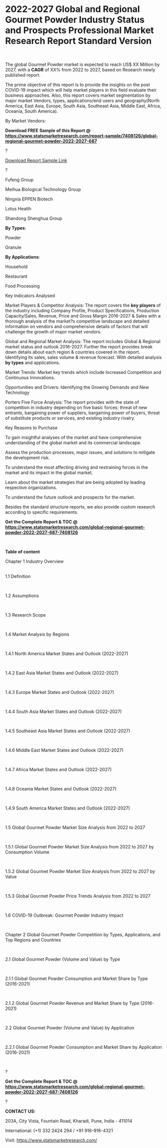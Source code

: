 <h1>2022-2027 Global and Regional Gourmet Powder Industry Status and Prospects Professional Market Research Report Standard Version</h1><br/><p>The global Gourmet Powder market is expected to reach US$ XX Million by 2027, with a <strong>CAGR</strong> of XX% from 2022 to 2027, based on Research newly published report.</p>
 
 
 
 <p>The prime objective of this report is to provide the insights on the post COVID-19 impact which will help market players in this field evaluate their business approaches. Also, this report covers market segmentation by major market Vendors, types, applications/end users and geography(North America, East Asia, Europe, South Asia, Southeast Asia, Middle East, Africa, Oceania, South America).</p>
 
 
 
 <p>By Market Vendors:</p>
 
 
 
 <div><b>Download FREE Sample of this Report @ <a href="https://www.statsmarketresearch.com/download-free-sample/7408126/global-regional-gourmet-powder-2022-2027-687">https://www.statsmarketresearch.com/report-sample/7408126/global-regional-gourmet-powder-2022-2027-687</a></b></div>
 
 
 
 <p>? </p>
 
 
 
 <p><a href="https://www.statsmarketresearch.com/download-free-sample/7408126/global-regional-gourmet-powder-2022-2027-687">Download Report Sample Link</a></p>
 
 
 
 <p>? </p>
 
 
 
 <p>Fufeng Group</p>
 
 
 
 <p>Meihua Biological Technology Group</p>
 
 
 
 <p>Ningxia EPPEN Biotech</p>
 
 
 
 <p>Lotus Health</p>
 
 
 
 <p>Shandong Shenghua Group</p>
 
 
 
 <p><strong>By Types</strong>:</p>
 
 
 
 <p>Powder</p>
 
 
 
 <p>Granule</p>
 
 
 
 <p><strong><strong>By Applications</strong></strong>:</p>
 
 
 
 <p>Household</p>
 
 
 
 <p>Restaurant</p>
 
 
 
 <p>Food Processing</p>
 
 
 
 <p>Key Indicators Analysed</p>
 
 
 
 <p>Market Players & Competitor Analysis: The report covers the <strong>key players</strong> of the industry including Company Profile, Product Specifications, Production Capacity/Sales, Revenue, Price and Gross Margin 2016-2027 & Sales with a thorough analysis of the market?s competitive landscape and detailed information on vendors and comprehensive details of factors that will challenge the growth of major market vendors.</p>
 
 
 
 <p>Global and Regional Market Analysis: The report includes Global & Regional market status and outlook 2016-2027. Further the report provides break down details about each region & countries covered in the report. Identifying its sales, sales volume & revenue forecast. With detailed analysis <strong>by types</strong> and applications.</p>
 
 
 
 <p>Market Trends: Market key trends which include Increased Competition and Continuous Innovations.</p>
 
 
 
 <p>Opportunities and Drivers: Identifying the Growing Demands and New Technology</p>
 
 
 
 <p>Porters Five Force Analysis: The report provides with the state of competition in industry depending on five basic forces: threat of new entrants, bargaining power of suppliers, bargaining power of buyers, threat of substitute products or services, and existing industry rivalry.</p>
 
 
 
 <p>Key Reasons to Purchase</p>
 
 
 
 <p>To gain insightful analyses of the market and have comprehensive understanding of the global market and its commercial landscape.</p>
 
 
 
 <p>Assess the production processes, major issues, and solutions to mitigate the development risk.</p>
 
 
 
 <p>To understand the most affecting driving and restraining forces in the market and its impact in the global market.</p>
 
 
 
 <p>Learn about the market strategies that are being adopted by leading respective organizations.</p>
 
 
 
 <p>To understand the future outlook and prospects for the market.</p>
 
 
 
 <p>Besides the standard structure reports, we also provide custom research according to specific requirements.</p>
 
 
 
 <div><b>Get the Complete Report & TOC @ <a href="https://www.statsmarketresearch.com/global-regional-gourmet-powder-2022-2027-687-7408126">https://www.statsmarketresearch.com/global-regional-gourmet-powder-2022-2027-687-7408126</a></b></div>
 
 
 
 <p><br />
 
 <b>Table of content</b></p>
 
 
 
 <p>Chapter 1 Industry Overview<br />
 
 <br />
 
 1.1 Definition<br />
 
 <br />
 
 1.2 Assumptions<br />
 
 <br />
 
 1.3 Research Scope<br />
 
 <br />
 
 1.4 Market Analysis by Regions<br />
 
 <br />
 
 1.4.1 North America Market States and Outlook (2022-2027)<br />
 
 <br />
 
 1.4.2 East Asia Market States and Outlook (2022-2027)<br />
 
 <br />
 
 1.4.3 Europe Market States and Outlook (2022-2027)<br />
 
 <br />
 
 1.4.4 South Asia Market States and Outlook (2022-2027)<br />
 
 <br />
 
 1.4.5 Southeast Asia Market States and Outlook (2022-2027)<br />
 
 <br />
 
 1.4.6 Middle East Market States and Outlook (2022-2027)<br />
 
 <br />
 
 1.4.7 Africa Market States and Outlook (2022-2027)<br />
 
 <br />
 
 1.4.8 Oceania Market States and Outlook (2022-2027)<br />
 
 <br />
 
 1.4.9 South America Market States and Outlook (2022-2027)<br />
 
 <br />
 
 1.5 Global Gourmet Powder Market Size Analysis from 2022 to 2027<br />
 
 <br />
 
 1.5.1 Global Gourmet Powder Market Size Analysis from 2022 to 2027 by Consumption Volume<br />
 
 <br />
 
 1.5.2 Global Gourmet Powder Market Size Analysis from 2022 to 2027 by Value<br />
 
 <br />
 
 1.5.3 Global Gourmet Powder Price Trends Analysis from 2022 to 2027<br />
 
 <br />
 
 1.6 COVID-19 Outbreak: Gourmet Powder Industry Impact<br />
 
 <br />
 
 Chapter 2 Global Gourmet Powder Competition by Types, Applications, and Top Regions and Countries<br />
 
 <br />
 
 2.1 Global Gourmet Powder (Volume and Value) by Type<br />
 
 <br />
 
 2.1.1 Global Gourmet Powder Consumption and Market Share by Type (2016-2021)<br />
 
 <br />
 
 2.1.2 Global Gourmet Powder Revenue and Market Share by Type (2016-2021)<br />
 
 <br />
 
 2.2 Global Gourmet Powder (Volume and Value) by Application<br />
 
 <br />
 
 2.2.1 Global Gourmet Powder Consumption and Market Share by Application (2016-2021)<br />
 
 <br />
 
 ? </p>
 
 
 
 <div><b>Get the Complete Report & TOC @ <a href="https://www.statsmarketresearch.com/global-regional-gourmet-powder-2022-2027-687-7408126">https://www.statsmarketresearch.com/global-regional-gourmet-powder-2022-2027-687-7408126</a></b></div>
 
 
 
 <p>? </p>
 
 
 
 <p><b>CONTACT US:</b><br />
 
 203A, City Vista, Fountain Road, Kharadi, Pune, India - 411014<br />
 
 International: (+1) 332 2424 294 / +91 916-916-4321<br />
 
 Visit: <a href="https://www.statsmarketresearch.com/">https://www.statsmarketresearch.com/</a></p>